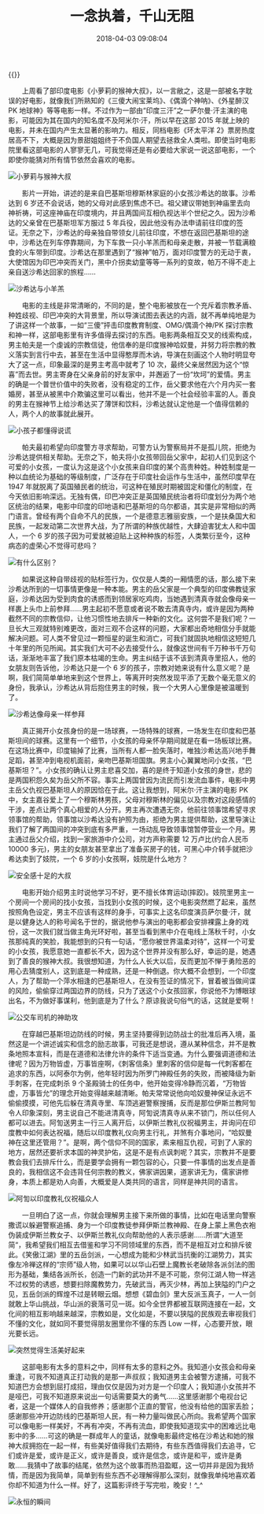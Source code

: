 ﻿---
abbrlink: 2613006280
categories:
- 生活感悟
date: 2018-04-03 09:08:04
description: 妓院里男主一个房间一个房间的找小女孩，当找到小女孩的时候，这个电影突然燃了起来，虽然按照角色设定，男主不应该有这样的身手，可事实上这名印度演员萨尔曼·汗，就是以健身达人的称号闻名于世的，据说他参与演出的电影都会安排裸露上身的戏份，这一次我们就当做主角光环好啦，甚至当看到黑中介在电线上荡秋千时，小女孩那纯真的笑脸，我能想到的只有一句话，“愿你被世界温柔对待”，这样一个可爱的小女孩，我愿意她一直都长不大，因为这个世界并没有那么好，幸运的是，她遇到了善良的猴神大叔;电影两条相互交叉的线索构成，男主帕夫是一个虔诚的宗教信徒，他信奉的是印度猴神哈奴曼，并努力将宗教的教义落实到言行中去，甚至在生活中显得憨厚而木讷，导演在刻画这个人物时明显夸大了这一点，印象最深的是男主考高中就考了
  10 次，最终父亲居然因为这个“惊喜”而去世;电影的主线是非常清晰的，不同的是，整个电影被放在一个充斥着宗教矛盾、种姓歧视、印巴冲突的大背景里，所以导演试图去表达的内涵，就不再单纯地是为了讲这样一个故事，一如“三傻”抨击印度教育制度、OMG/偶滴个神/PK
  探讨宗教和神一样，这部电影里有许多值得去探讨的东西
slug: 2613006280
tags:
- 影评
- 印度
- 电影
title: 一念执着，千山无阻
---
{{<douban type="movie" id="26393561">}}

&emsp;&emsp;上周看了部印度电影《小萝莉的猴神大叔》，以一言敝之，这是一部被名字耽误的好电影，就像我们所熟知的《三傻大闹宝莱坞》、《偶滴个神呐》、《外星醉汉 PK 地球神》等等电影一样。不过作为一部由“印度三汗”之一萨尔曼·汗主演的电影，可能因为其在国内的知名度不及阿米尔·汗，所以早在这部 2015 年就上映的电影，并未在国内产生太显著的影响力。相反，同档电影《环太平洋 2》票房热度居高不下，大概是因为景甜姐姐终于不负国人期望去拯救全人类啦。即使当时电影院里看这部电影的人寥寥无几，可我觉得还是有必要给大家说一说这部电影，一个即使你能猜对所有情节依然会喜欢的电影。

![小萝莉与猴神大叔](https://ww1.sinaimg.cn/large/None.jpg)

&emsp;&emsp;影片一开始，讲述的是来自巴基斯坦穆斯林家庭的小女孩沙希达的故事。沙希达到 6 岁还不会说话，她的父母对此感到焦虑不已。祖父建议带她到神庙里去向神祈祷，可这座神庙在印度境内，并且两国间互相仇视达半个世纪之久。因为沙希达的父亲曾在巴基斯坦军方服过 5 年兵役，因此他没有办法申请前往印度的签证。无奈之下，沙希达的母亲独自带领女儿前往印度，不想在返回巴基斯坦的途中，沙希达在列车停靠期间，为下车救一只小羊羔而和母亲走散，并被一节载满粮食的火车带到印度。沙希达在那里遇到了“猴神”帕万，面对印度警方的无动于衷，大使馆因为印巴冲突而关门，黑中介拐卖幼童等等一系列的变故，帕万不得不走上亲自送沙希达回家的旅程……

![沙希达与小羊羔](https://ww1.sinaimg.cn/large/None.jpg)

&emsp;&emsp;电影的主线是非常清晰的，不同的是，整个电影被放在一个充斥着宗教矛盾、种姓歧视、印巴冲突的大背景里，所以导演试图去表达的内涵，就不再单纯地是为了讲这样一个故事，一如“三傻”抨击印度教育制度、OMG/偶滴个神/PK 探讨宗教和神一样，这部电影里有许多值得去探讨的东西。电影两条相互交叉的线索构成，男主帕夫是一个虔诚的宗教信徒，他信奉的是印度猴神哈奴曼，并努力将宗教的教义落实到言行中去，甚至在生活中显得憨厚而木讷，导演在刻画这个人物时明显夸大了这一点，印象最深的是男主考高中就考了 10 次，最终父亲居然因为这个“惊喜”而去世。男主寄身在父亲身前的好友家中，并邂逅了一份“坎坷”的爱情。男主的确是一个普世价值中的失败者，没有稳定的工作，岳父要求他在六个月内买一套婚房，甚至从被黑中介欺骗这里可以看出，他并不是一个社会经验丰富的人。善良的男主在猴神节上给沙希达买了薄饼和饮料，沙希达就认定他是一个值得信赖的人，两个人的故事就此展开。

![小孩子都懂得说谎](https://ww1.sinaimg.cn/large/4c36074fly1fz68ktdwyxj20zk0k041k.jpg)

&emsp;&emsp;帕夫最初希望向印度警方寻求帮助，可警方认为警察局并不是孤儿院，拒绝为沙希达提供相关帮助。无奈之下，帕夫将小女孩带回岳父家中，起初人们见到这个可爱的小女孩，一度认为这是这个小女孩来自印度的某个高贵种姓。种姓制度是一种以血统论为基础的等级制度，广泛存在于印度社会运作与生活中，虽然印度早在 1947 年就脱离了英国殖民者的统治，可这种在殖民时期被固定和僵化的制度，在今天依旧影响深远。无独有偶，印巴冲突正是英国殖民统治者将印度划分为两个地区统治的结果，电影中印度的印地语和巴基斯坦的乌尔都语，其实是非常相似的两门语言。曾经有两个自命不凡的民族，一个是德意志雅丽安族，一个是扶桑国大和民族，一起发动第二次世界大战，为了所谓的种族优越性，大肆迫害犹太人和中国人，一个 6 岁的孩子因为可爱就被迫贴上这种种族的标签，人类繁衍至今，这种病态的虚荣心不觉得可悲吗？

![有什么区别？](https://ww1.sinaimg.cn/large/4c36074fly1fz05napa0bj218g0tn1aa.jpg)

&emsp;&emsp;如果说这种自带歧视的贴标签行为，仅仅是人类的一厢情愿的话，那么接下来沙希达所到的一切事情更像是一种本能。男主的岳父家是一个典型的印度佛教徒家庭，沙希达因为受到肉食的诱惑而到领居家吃鸡肉，当她遇到清真寺就会像母亲一样裹上头巾上前参拜……男主起初不愿意或者说不敢去清真寺内，或许是因为两种截然不同的宗教信仰，让他习惯性地去排斥一种新的文化。这何尝不是我们呢？一旦长大三观就特别难更改，面对三观不合这样的问题，大家都出奇地相信分手就能解决问题。可人类不曾见过一颗恒星的诞生和消亡，可我们就固执地相信这短短几十年里的所见所闻。其实我们大可不必去接受什么，就像这世间有千万种书千万句话，渐渐地丰富了我们原本枯竭的生命。男主纠结于该不该到清真寺里招人，他的女朋友则告诉他，沙希达只是一个 6 岁的孩子，宗教对她来说有什么意义呢？是啊，我们简简单单地来到这个世界上，等离开时突然发现平添了无数个毫无意义的身份，我承认，沙希达从背后抱住男主的时候，我一个大男人心里像是被温暖到了。

![沙希达像母亲一样参拜](https://ww1.sinaimg.cn/large/4c36074fly1fz05jqd82sj20zk0k0q4y.jpg)

&emsp;&emsp;真正揭开小女孩身份的是一场球赛，一场特殊的球赛，一场发生在印度和巴基斯坦间的球赛。这里有一个细节，小女孩的母亲怀孕期间就是在看一场板球比赛。在这场比赛中，印度输掉了比赛，当所有人都一脸失落时，唯独沙希达高兴地手舞足蹈，甚至冲到电视机面前，亲吻巴基斯坦国旗。男主小心翼翼地问小女孩，“巴基斯坦？”。小女孩的确认让男主悲喜交加，喜的是终于知道小女孩的身世，悲的是两国积怨久矣为岳父所不容。事实上两国曾因为流民而引发流血事件，电影中男主岳父仇视巴基斯坦人的原因恰在于此。这让我想到，阿米尔·汗主演的电影 PK 中，女主嘉谷爱上了一个穆斯林男孩，父母对穆斯林的偏见以及宗教对这段感情的干涉，差点让两个真心相爱的人分开。男主再次遭遇无奈，他前往领事馆希望寻求领事馆的帮助，领事馆以沙希达没有护照为由，拒绝为男主提供帮助，这里导演让我们了解了两国间的冲突到底有多严重，一场动乱导致领事馆暂停营业一个月。男主通过岳父介绍，找到一家旅游中介公司，对方声称需要 12 万卢比(约合人民币 10000 多元)，男主的女朋友甚至拿出了准备买房子的钱，可黑心中介转手就把沙希达卖到了妓院，一个 6 岁的小女孩啊，妓院是什么地方？

![安全感十足的大叔](https://ww1.sinaimg.cn/large/4c36074fly1fz05de92mcj20zk0k0qm5.jpg)

&emsp;&emsp;电影开始介绍男主时说他学习不好，更不擅长体育运动(摔跤)。妓院里男主一个房间一个房间的找小女孩，当找到小女孩的时候，这个电影突然燃了起来，虽然按照角色设定，男主不应该有这样的身手，可事实上这名印度演员萨尔曼·汗，就是以健身达人的称号闻名于世的，据说他参与演出的电影都会安排裸露上身的戏份，这一次我们就当做主角光环好啦，甚至当看到黑中介在电线上荡秋千时，小女孩那纯真的笑脸，我能想到的只有一句话，“愿你被世界温柔对待”，这样一个可爱的小女孩，我愿意她一直都长不大，因为这个世界并没有那么好，幸运的是，她遇到了善良的猴神大叔。我很想知道，为什么人长大以后，反而更加不惮于勇险恶的用心去猜度别人，这到底是一种成熟，还是一种倒退。你大概不会想到，一个印度人，为了帮助一个萍水相逢的巴基斯坦人，在没有签证的情况下，冒着被当做间谍的风险，偷偷穿过两国边界的防线，只为了送这个小女孩回家，你说他不为博眼球出名，不为做好事谋利，他到底是为了什么？原谅我说句俗气的话，这就是爱啊！

![公交车司机的神助攻](https://ww1.sinaimg.cn/large/4c36074fly1fz01ywfi2bj20zk0k0q5u.jpg)

&emsp;&emsp;在穿越巴基斯坦边防线的时候，男主坚持要得到边防战士的批准后再入境，虽然这是一个讲述诚实和信念的励志故事，可我还是想说，遵从某种信念，并不是教条地照本宣科，而是在道德和法律允许的条件下适当变通。为什么要强调道德和法律呢？因为万物皆虚，万事皆座啊，《刺客信条》里刺客的信仰是每一代刺客都在追求的东西，以阿泰尔为例，他年轻时因为所罗门神殿任务的失败，而被降级为新手刺客，在完成刺杀 9 个圣殿骑士的任务中，他开始变得冷静而沉着，“万物皆虚，万事皆允”的理念开始变得越来越清晰。帕夫常常说他向哈奴曼神保证永远不偷偷摸摸，可他先后躲在清真寺里、车顶逃避警察搜捕，反而是那位伊斯兰教阿訇令人印象深刻，男主说自己不能进清真寺，阿訇说清真寺从来不锁门，所以任何人都可以进去。阿訇送男主一行三人离开后，以伊斯兰教礼仪祝福男主，并询问在印度教中如何表达祝福，随后以印度教礼仪向男主行礼，并煞有介事地问，“哈奴曼神在这里还管用？”。是啊，两个信仰不同的国家，素来相互仇视，可到了人家的地方，居然还要祈求本国的神灵护佑，这是不是有点讽刺呢？其实，宗教并不是要教会我们去排斥什么，而是要学会拥有一颗包容的心，只要一件事情的出发点是善良的，我相信这不会违背任何宗教的教义，佛家讲因果，道家讲无为，儒家讲修身，本质上都是劝人向善，大概爱是人类共同的语言，同样是神共同的语言。

![阿訇以印度教礼仪祝福众人](https://ww1.sinaimg.cn/large/4c36074fly1fz01ueoaczj20zk0k0770.jpg)

&emsp;&emsp;一旦明白了这一点，你就会理解男主接下来所做的事情，比如在电话里向警察撒谎以躲避警察追捕、身为一个印度教徒参拜伊斯兰教神殿、在身上蒙上黑色衣袍伪装成伊斯兰教女子、以伊斯兰教礼仪向帮助他的人表示感谢……所谓“大道至简“，我希望我们相互去借鉴和学习不同领域里的东西，而不是相互对立和排斥彼此。《笑傲江湖》里的五岳剑派，一心想成为能和少林武当抗衡的江湖势力，其实像左冷禅这样的“宗师”级人物，如果可以以华山石壁上魔教长老破除各派剑法的图形为基础，集结各派所长，创造一门新的武功并不是不可能，奈何江湖人物一样逃不过权势的诱惑，想要扫除魔教势力，先破武当，再灭少林，再加上狭隘的门户之见，五岳剑派的辉煌不过是转眼云烟。想想《碧血剑》里大反派玉真子，一人一剑就敢上华山挑战，华山派的衰落可见一斑。如今全世界都被互联网连接在一起，文化间的相互影响越来越深，宗教如是，文化如是，不要以狭隘的民族观去审视我们不懂的文化，就如同不要觉得朋友圈里你不懂的东西 Low 一样，心态要开放，眼光要长远。

![突然觉得生活美好起来](https://ww1.sinaimg.cn/large/4c36074fly1fyzcxzchbqj210o0fvjt5.jpg)

&emsp;&emsp;这部电影有太多的意料之中，同样有太多的意料之外。我知道小女孩会和母亲重逢，可我不知道真正打动我的是那一声叔叔；我知道男主会被警方逮捕，可我不知道巴方会想到屈打成招，理由仅仅是因为对方是一个印度人；我知道小女孩并不是哑巴，可我不知道原来说出一句话需要莫大的勇气……这里感谢那个电视台记者，这是一个媒体人的自我修养；感谢那个正直的警官，他没有给他的国家丢脸；感谢那些冲开边防线的巴基斯坦人民，有一种力量叫做民心所向。我希望两个国家可以像电影一样美好，不再有冲突，不再有流血，即使我知道现实中的困难远比电影中的多……可这的确是一群成年人的童话，就像电影最终定格在沙希达和她的猴神大叔拥抱在一起一样，有些美好值得我们去期待，有些东西值得我们去追寻，它们或许是爱，或许是正义，或许是善良，或许是信念，或许是和平，或许是勇敢……我猜中了故事的结尾，依然为这个故事而热泪盈眶，这一切并非是因为我矫情，而是因为我简单，简单到有些东西不必理解得那么深刻，就像我单纯地喜欢着你却不知道为什么一样。好了，这篇影评终于写完啦，晚安！*^_^*

![永恒的瞬间](https://ww1.sinaimg.cn/large/4c36074fly1fyzcuzsfgjj20zk0k079d.jpg)